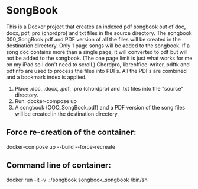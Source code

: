 # SongBook

This is a Docker project that creates an indexed pdf songbook out of doc, docx, pdf, pro (chordpro) and txt files in the source directory.
The songbook 000_SongBook.pdf and PDF version of all the files will be created in the destination directory.
Only 1 page songs will be added to the songbook. If a song doc contains more than a single page,
it will converted to pdf but will not be added to the songbook. (The one page limit is just what works for
me on my iPad so I don't need to scroll.) Chordpro, libreoffice-writer, pdftk and pdfinfo are used to 
process the files into PDFs. All the PDFs are combined and a bookmark index is applied.

1) Place .doc, .docx, .pdf, .pro (chordpro) and .txt files into the "source" directory. 
2) Run: docker-compose up
3) A songbook (OOO_SongBook.pdf) and a PDF version of the song files will be created in the destination directory.

## Force re-creation of the container:
docker-compose up --build --force-recreate

## Command line of container:
docker run -it -v .:/songbook songbook_songbook /bin/sh
